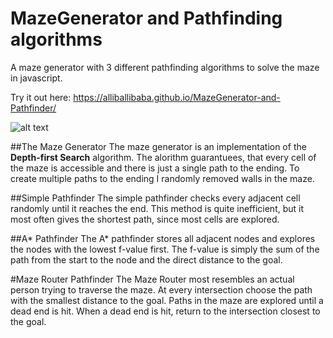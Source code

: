 # MazeGenerator and Pathfinding algorithms
A maze generator with 3 different pathfinding algorithms to solve the maze in javascript.

Try it out here: https://alliballibaba.github.io/MazeGenerator-and-Pathfinder/

![alt text](https://github.com/AlliBalliBaba/MazeGenerator-and-Pathfinder/edit/master/example.gif)

##The Maze Generator
The maze generator is an implementation of the **Depth-first Search** algorithm. The alorithm guarantuees, 
that every cell of the maze is accessible and there is just a single path to the ending. To create multiple
paths to the ending I randomly removed walls in the maze.

##Simple Pathfinder
The simple pathfinder checks every adjacent cell randomly until it reaches the end. This method is quite
inefficient, but it most often gives the shortest path, since most cells are explored.

##A* Pathfinder
The A* pathfinder stores all adjacent nodes and explores the nodes with the lowest f-value first. The f-value 
is simply the sum of the path from the start to the node and the direct distance to the goal.

#Maze Router Pathfinder
The Maze Router most resembles an actual person trying to traverse the maze. At every intersection choose the path
with the smallest distance to the goal. Paths in the maze are explored until a dead end is hit. When a dead end is
hit, return to the intersection closest to the goal.


